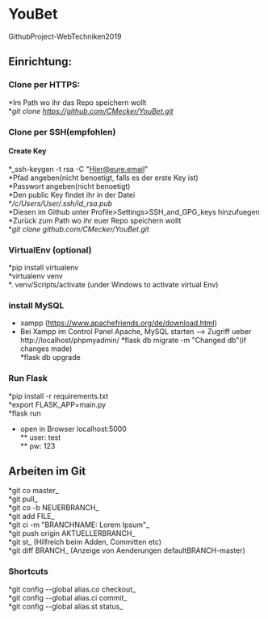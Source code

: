 # YouBet
GithubProject-WebTechniken2019

## Einrichtung:

### Clone per HTTPS:

*Im Path wo ihr das Repo speichern wollt  
*_git clone https://github.com/CMecker/YouBet.git_

### Clone per SSH(empfohlen)

#### Create Key 

*_ssh-keygen -t rsa -C "Hier@eure.email"  
*Pfad angeben(nicht benoetigt, falls es der erste Key ist)  
*Passwort angeben(nicht benoetigt)  
*Den public Key findet ihr in der Datei  
**/c/Users/User/.ssh/id_rsa.pub*  
*Diesen im Github unter Profile>Settings>SSH_and_GPG_keys hinzufuegen  
*Zurück zum Path wo ihr euer Repo speichern wollt  
*_git clone github.com/CMecker/YouBet.git_  

### VirtualEnv (optional)

*pip install virtualenv  
*virtualenv venv  
*. venv/Scripts/activate (under Windows to activate virtual Env)  

### install MySQL

* xampp (https://www.apachefriends.org/de/download.html)
* Bei Xampp im Control Panel Apache, MySQL starten --> Zugriff ueber http://localhost/phpmyadmin/
*flask db migrate -m "Changed db"(if changes made)  
*flask db upgrade  

### Run Flask

*pip install -r requirements.txt  
*export FLASK_APP=main.py  
*flask run  
* open in Browser localhost:5000  
** user: test  
**    pw: 123  

## Arbeiten im Git

*git co master_  
*git pull_  
*git co -b NEUERBRANCH_  
*git add FILE_  
*git ci -m "BRANCHNAME: Lorem Ipsum"_  
*git push origin AKTUELLERBRANCH_  
*git st_ (Hilfreich beim Adden, Committen etc)  
*git diff BRANCH_ (Anzeige von Aenderungen defaultBRANCH-master)  

### Shortcuts

*git config --global alias.co checkout_  
*git config --global alias.ci commit_  
*git config --global alias.st status_  
